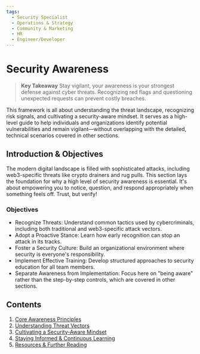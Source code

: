 ```yaml
---
tags:
  - Security Specialist
  - Operations & Strategy
  - Community & Marketing
  - HR
  - Engineer/Developer
---
```


# Security Awareness

> **Key Takeaway**
Stay vigilant, your awareness is your strongest defense against cyber threats. Recognizing red flags and questioning unexpected requests can prevent costly breaches.

This framework is all about understanding the threat landscape, recognizing risk signals, and cultivating a security-aware mindset. It serves as a high-level guide to help individuals and organizations identify potential vulnerabilities and remain vigilant—without overlapping with the detailed, technical scenarios covered in other sections.

## Introduction & Objectives

The modern digital landscape is filled with sophisticated attacks, including web3-specific threats like crypto drainers and rug pulls. This section lays the foundation for why a high level of security awareness is essential. It's about empowering you to notice, question, and respond appropriately when something feels off. Trust, but verify!

### Objectives

- Recognize Threats: Understand common tactics used by cybercriminals, including both traditional and web3-specific attack vectors.
- Adopt a Proactive Stance: Learn how early recognition can stop an attack in its tracks.
- Foster a Security Culture: Build an organizational environment where security is everyone's responsibility.
- Implement Effective Training: Develop structured approaches to security education for all team members.
- Separate Awareness from Implementation: Focus here on "being aware" rather than the step-by-step controls, which are covered in other sections.

## Contents

1. [Core Awareness Principles](./core-awareness-principles.md)
2. [Understanding Threat Vectors](./understanding-threat-vectors.md)
3. [Cultivating a Security-Aware Mindset](./cultivating-a-security-aware-mindset.md)
4. [Staying Informed & Continuous Learning](./staying-informed-and-continuous-learning.md)
5. [Resources & Further Reading](./resources-and-further-reading.md)